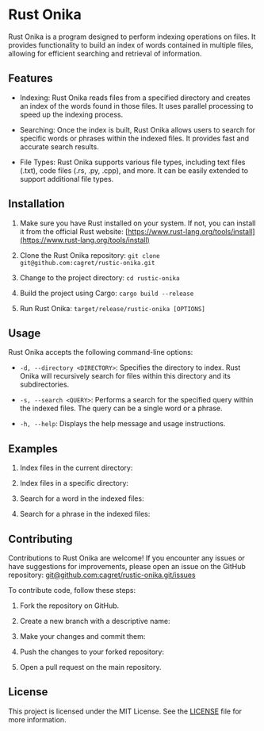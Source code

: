 # Rust Onika

Rust Onika is a program designed to perform indexing operations on files. It provides functionality to build an index of words contained in multiple files, allowing for efficient searching and retrieval of information.

## Features

- Indexing: Rust Onika reads files from a specified directory and creates an index of the words found in those files. It uses parallel processing to speed up the indexing process.

- Searching: Once the index is built, Rust Onika allows users to search for specific words or phrases within the indexed files. It provides fast and accurate search results.

- File Types: Rust Onika supports various file types, including text files (.txt), code files (.rs, .py, .cpp), and more. It can be easily extended to support additional file types.

## Installation

1. Make sure you have Rust installed on your system. If not, you can install it from the official Rust website: [https://www.rust-lang.org/tools/install](https://www.rust-lang.org/tools/install)

2. Clone the Rust Onika repository: `git clone git@github.com:cagret/rustic-onika.git`

3. Change to the project directory: `cd rustic-onika`

4. Build the project using Cargo: `cargo build --release`

5. Run Rust Onika: `target/release/rustic-onika [OPTIONS]`


## Usage

Rust Onika accepts the following command-line options:

- `-d, --directory <DIRECTORY>`: Specifies the directory to index. Rust Onika will recursively search for files within this directory and its subdirectories.

- `-s, --search <QUERY>`: Performs a search for the specified query within the indexed files. The query can be a single word or a phrase.

- `-h, --help`: Displays the help message and usage instructions.

## Examples

1. Index files in the current directory:

2. Index files in a specific directory:

3. Search for a word in the indexed files:

4. Search for a phrase in the indexed files:


## Contributing

Contributions to Rust Onika are welcome! If you encounter any issues or have suggestions for improvements, please open an issue on the GitHub repository: [git@github.com:cagret/rustic-onika.git/issues](https://github.com/cagret/rust-onika/issues)

To contribute code, follow these steps:

1. Fork the repository on GitHub.

2. Create a new branch with a descriptive name:

3. Make your changes and commit them:

4. Push the changes to your forked repository:

5. Open a pull request on the main repository.

## License

This project is licensed under the MIT License. See the [LICENSE](LICENSE) file for more information.

